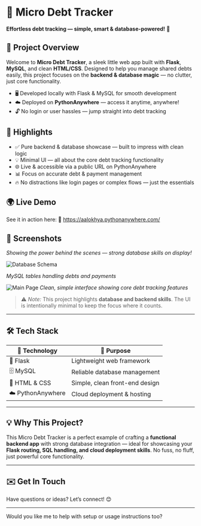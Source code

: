 # 💸 Micro Debt Tracker

**Effortless debt tracking — simple, smart & database-powered!** 🎯

## 🚀 Project Overview

Welcome to **Micro Debt Tracker**, a sleek little web app built with **Flask**, **MySQL**, and clean **HTML/CSS**. Designed to help you manage shared debts easily, this project focuses on the **backend & database magic** — no clutter, just core functionality.

* 🖥️ Developed locally with Flask & MySQL for smooth development
* ☁️ Deployed on **PythonAnywhere** — access it anytime, anywhere!
* 🔓 No login or user hassles — jump straight into debt tracking

## 🌟 Highlights

* ✅ Pure backend & database showcase — built to impress with clean logic
* 💡 Minimal UI — all about the core debt tracking functionality
* 🌐 Live & accessible via a public URL on PythonAnywhere
* 📊 Focus on accurate debt & payment management
* 🔥 No distractions like login pages or complex flows — just the essentials

## 🌍 Live Demo

See it in action here:
🔗 https://aalokhya.pythonanywhere.com/

## 📸 Screenshots

*Showing the power behind the scenes — strong database skills on display!*

![Database Schema](images/Screenshot1.png)


*MySQL tables handling debts and payments*

![Main Page](path_to_screenshot2.png)
*Clean, simple interface showing core debt tracking features*

> ⚠️ *Note:* This project highlights **database and backend skills**. The UI is intentionally minimal to keep the focus where it counts.

---

## 🛠️ Tech Stack

| 🔧 Technology     | 🎯 Purpose                     |
| ----------------- | ------------------------------ |
| 🐍 Flask          | Lightweight web framework      |
| 🗄️ MySQL         | Reliable database management   |
| 🎨 HTML & CSS     | Simple, clean front-end design |
| ☁️ PythonAnywhere | Cloud deployment & hosting     |

---

## 💡 Why This Project?

This Micro Debt Tracker is a perfect example of crafting a **functional backend app** with strong database integration — ideal for showcasing your **Flask routing, SQL handling, and cloud deployment skills**. No fuss, no fluff, just powerful core functionality.

---

## ✉️ Get In Touch

Have questions or ideas?
Let’s connect! 😊

---

Would you like me to help with setup or usage instructions too?

